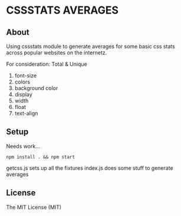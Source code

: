 # CSSSTATS AVERAGES

## About

Using cssstats module to generate averages for some basic css stats across popular websites on the internetz.

For consideration:
Total & Unique

1. font-size
2. colors
3. background color
4. display
5. width
6. float
7. text-align

## Setup
Needs work...
```
npm install . && npm start
```

getcss.js sets up all the fixtures
index.js does some stuff to generate averages

## License

The MIT License (MIT)


